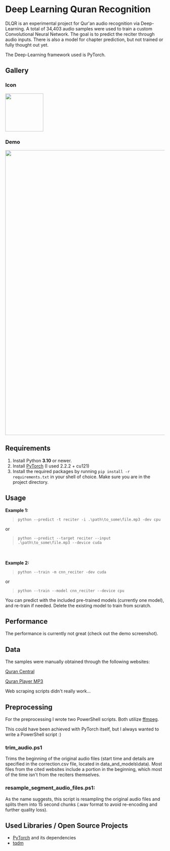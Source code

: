# Deep Learning Quran Recognition
DLQR is an experimental project for Qur'an audio recognition via Deep-Learning. A total of 34,403 audio samples were used to train a custom Convolutional Neural Network. The goal is to predict the reciter through audio inputs. There is also a model for chapter prediction, but not trained or fully thought out yet.

The Deep-Learning framework used is PyTorch.

## Gallery
### Icon
<img src='https://raw.githubusercontent.com/m4cit/Deep-Learning-Quran-Recognition/gallery/icon.png' height="120">


### Demo
<img src='https://raw.githubusercontent.com/m4cit/Deep-Learning-Quran-Recognition/gallery/demo.png' width="900">


## Requirements
1. Install Python **3.10** or newer.
2. Install [PyTorch](https://pytorch.org/get-started/locally/) (I used 2.2.2 + cu121)
3. Install the required packages by running `pip install -r requirements.txt` in your shell of choice. Make sure you are in the project directory.


## Usage
**Example 1:**
>```
>python --predict -t reciter -i .\path\to_some\file.mp3 -dev cpu
>```
or
>```
>python --predict --target reciter --input .\path\to_some\file.mp3 --device cuda
>```
\
\
**Example 2:**
>```
>python --train -m cnn_reciter -dev cuda
>```
or
>```
>python --train --model cnn_reciter --device cpu
>```

You can predict with the included pre-trained models (currently one model), and re-train if needed. Delete the existing model to train from scratch.


## Performance
The performance is currently not great (check out the demo screenshot).


## Data
The samples were manually obtained through the following websites:

[Quran Central](https://qurancentral.com/)

[Quran Player MP3](https://www.quranplayermp3.com/)

Web scraping scripts didn't really work...


## Preprocessing
For the preprocessing I wrote two PowerShell scripts. Both utilize [ffmpeg](https://www.ffmpeg.org/).

This could have been achieved with PyTorch itself, but I always wanted to write a PowerShell script :)

### trim_audio.ps1
Trims the beginning of the original audio files (start time and details are specified in the correction.csv file, located in data_and_models\data\). Most files from the cited websites include a portion in the beginning, which most of the time isn't from the reciters themselves.

### resample_segment_audio_files.ps1:
As the name suggests, this script is resampling the original audio files and splits them into 15 second chunks (.wav format to avoid re-encoding and further quality loss).


## Used Libraries / Open Source Projects
* [PyTorch](https://pytorch.org/) and its dependencies
* [tqdm](https://tqdm.github.io/)

